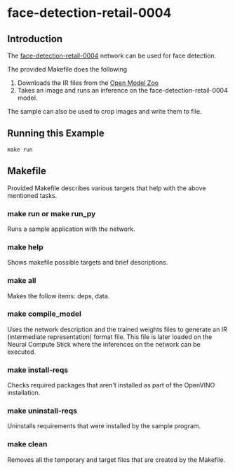 # face-detection-retail-0004
## Introduction
The [face-detection-retail-0004](https://github.com/opencv/open_model_zoo/blob/master/intel_models/face-detection-retail-0004/description/face-detection-retail-0004.md) network can be used for face detection. 

The provided Makefile does the following

1. Downloads the IR files from the [Open Model Zoo](https://github.com/opencv/open_model_zoo)
2. Takes an image and runs an inference on the face-detection-retail-0004 model.

The sample can also be used to crop images and write them to file. 

## Running this Example
~~~
make run
~~~

## Makefile
Provided Makefile describes various targets that help with the above mentioned tasks.

### make run or make run_py
Runs a sample application with the network.


### make help
Shows makefile possible targets and brief descriptions. 

### make all
Makes the follow items: deps, data.

### make compile_model
Uses the network description and the trained weights files to generate an IR (intermediate representation) format file.  This file is later loaded on the Neural Compute Stick where the inferences on the network can be executed.  

### make install-reqs
Checks required packages that aren't installed as part of the OpenVINO installation.
 
### make uninstall-reqs
Uninstalls requirements that were installed by the sample program.

### make clean
Removes all the temporary and target files that are created by the Makefile.

